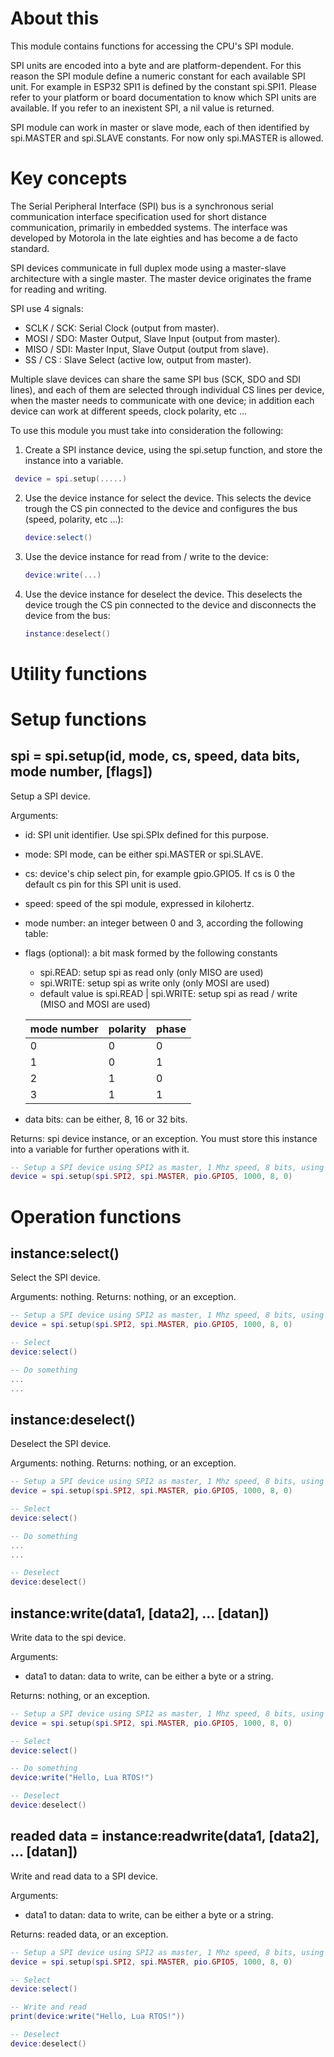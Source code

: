 # About this

This module contains functions for accessing the CPU's SPI module.

SPI units are encoded into a byte and are platform-dependent. For this reason the SPI module define a numeric constant for each available SPI unit. For example in ESP32 SPI1 is defined by the constant spi.SPI1. Please refer to your platform or board documentation to know which SPI units are available. If you refer to an inexistent SPI, a nil value is returned.

SPI module can work in master or slave mode, each of then identified by spi.MASTER and spi.SLAVE constants. For now only spi.MASTER is allowed.


# Key concepts

The Serial Peripheral Interface (SPI) bus is a synchronous serial communication interface specification used for short distance communication, primarily in embedded systems. The interface was developed by Motorola in the late eighties and has become a de facto standard.

SPI devices communicate in full duplex mode using a master-slave architecture with a single master. The master device originates the frame for reading and writing. 

SPI use 4 signals:

* SCLK / SCK: Serial Clock (output from master).
* MOSI / SDO: Master Output, Slave Input (output from master).
* MISO / SDI: Master Input, Slave Output (output from slave).
* SS   / CS : Slave Select (active low, output from master).

Multiple slave devices can share the same SPI bus (SCK, SDO and SDI lines), and each of them are selected through individual CS lines per device, when the master needs to communicate with one device; in addition each device can work at different speeds, clock polarity, etc ...

To use this module you must take into consideration the following:

1. Create a SPI instance device, using the spi.setup function, and store the instance into a variable.

  ```lua
   device = spi.setup(.....)
   ```

2. Use the device instance for select the device. This selects the device trough the CS pin connected to the device and configures the bus (speed, polarity, etc ...):

   ```lua
   device:select()
   ```

3. Use the device instance for read from / write to the device:

   ```lua
   device:write(...)
   ```

4. Use the device instance for deselect the device. This deselects the device trough the CS pin connected to the device and disconnects the device from the bus:

   ```lua
   instance:deselect()
   ```

# Utility functions

# Setup functions

## spi = spi.setup(id, mode, cs, speed, data bits, mode number, [flags])

Setup a SPI device.

Arguments:

* id: SPI unit identifier. Use spi.SPIx defined for this purpose.
* mode: SPI mode, can be either spi.MASTER or spi.SLAVE.
* cs: device's chip select pin, for example gpio.GPIO5. If cs is 0 the default cs pin for this SPI unit is used.
* speed: speed of the spi module, expressed in kilohertz.
* mode number: an integer between 0 and 3, according the following table:
* flags (optional): a bit mask formed by the following constants
   * spi.READ: setup spi as read only (only MISO are used)
   * spi.WRITE: setup spi as write only (only MOSI are used)
   * default value is spi.READ | spi.WRITE: setup spi as read / write (MISO and MOSI are used)


  |mode number|polarity|phase|
  |-----------|--------|-----|
  |     0     |   0    |  0  |
  |     1     |   0    |  1  |
  |     2     |   1    |  0  |
  |     3     |   1    |  1  |

* data bits: can be either, 8, 16 or 32 bits.

Returns: spi device instance, or an exception. You must store this instance into a variable for further operations with it.

```lua
-- Setup a SPI device using SPI2 as master, 1 Mhz speed, 8 bits, using GPIO5 as CS, number mode 0
device = spi.setup(spi.SPI2, spi.MASTER, pio.GPIO5, 1000, 8, 0)
```

# Operation functions

## instance:select()

Select the SPI device.

Arguments: nothing.
Returns: nothing, or an exception.


```lua
-- Setup a SPI device using SPI2 as master, 1 Mhz speed, 8 bits, using GPIO5 as CS, number mode 0
device = spi.setup(spi.SPI2, spi.MASTER, pio.GPIO5, 1000, 8, 0)

-- Select
device:select()

-- Do something
...
...
```


## instance:deselect()

Deselect the SPI device.

Arguments: nothing.
Returns: nothing, or an exception.


```lua
-- Setup a SPI device using SPI2 as master, 1 Mhz speed, 8 bits, using GPIO5 as CS, number mode 0
device = spi.setup(spi.SPI2, spi.MASTER, pio.GPIO5, 1000, 8, 0)

-- Select
device:select()

-- Do something
...
...

-- Deselect
device:deselect()
```


## instance:write(data1, [data2], ... [datan])

Write data to the spi device.

Arguments:
* data1 to datan: data to write, can be either a byte or a string.

Returns: nothing, or an exception.

```lua
-- Setup a SPI device using SPI2 as master, 1 Mhz speed, 8 bits, using GPIO5 as CS, number mode 0
device = spi.setup(spi.SPI2, spi.MASTER, pio.GPIO5, 1000, 8, 0)

-- Select
device:select()

-- Do something
device:write("Hello, Lua RTOS!")

-- Deselect
device:deselect()
```


## readed data = instance:readwrite(data1, [data2], ... [datan])

Write and read data to a SPI device.

Arguments:
* data1 to datan: data to write, can be either a byte or a string.

Returns: readed data, or an exception.

```lua
-- Setup a SPI device using SPI2 as master, 1 Mhz speed, 8 bits, using GPIO5 as CS, number mode 0
device = spi.setup(spi.SPI2, spi.MASTER, pio.GPIO5, 1000, 8, 0)

-- Select
device:select()

-- Write and read
print(device:write("Hello, Lua RTOS!"))

-- Deselect
device:deselect()
```